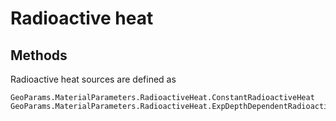 # Radioactive heat

## Methods
Radioactive heat sources are defined as 
```@docs
GeoParams.MaterialParameters.RadioactiveHeat.ConstantRadioactiveHeat
GeoParams.MaterialParameters.RadioactiveHeat.ExpDepthDependentRadioactiveHeat
```